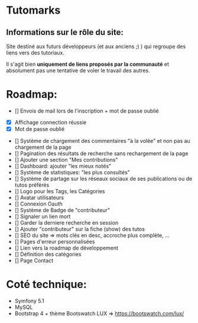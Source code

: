 # Tutomarks


Informations sur le rôle du site:
--
Site destiné aux futurs développeurs (et aux anciens ;) ) qui regroupe des liens vers des tutoriaux.

Il s'agit bien **uniquement de liens proposés par la communauté** et absolument pas une tentative de voler le travail des autres.


# Roadmap:

- [] Envois de mail lors de l'inscription + mot de passe oublié
- [x] Affichage connection réussie
- [x] Mot de passe oublié
- [] Système de chargement des commentaires "à la volée" et non pas au chargement de la page
- [] Pagination des résultats de recherche sans rechargement de la page
- [] Ajouter une section "Mes contributions"
- [] Dashboard: ajouter "les mieux notés"
- [] Système de statistiques: "les plus consultés"
- [] Système de partage sur les réseaux sociaux de ses publications ou de tutos préférés
- [] Logo pour les Tags, les Catégories
- [] Avatar utilisateurs
- [] Connexion Oauth
- [] Système de Badge de "contributeur"
- [] Signaler un lien mort
- [] Garder la derniere recherche en session
- [] Ajouter "contributeur" sur la fiche (show) des tutos
- [] SEO du site => mots clés en desc, accroche plus complète, ...
- [] Pages d'erreur personnalisées
- [] Lien vers la roadmap de développement
- [] Définition des catégories
- [] Page Contact

# Coté technique:

- Symfony 5.1
- MySQL
- Bootstrap 4 + thème Bootswatch LUX =>  https://bootswatch.com/lux/

